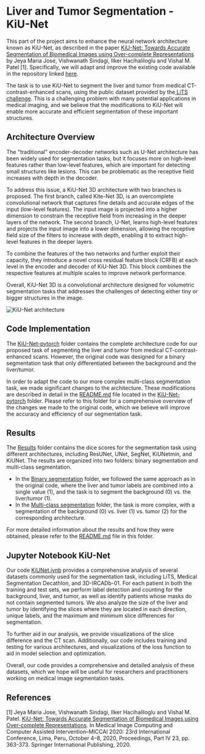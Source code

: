 # Liver and Tumor Segmentation - KiU-Net

This part of the project aims to enhance the neural network architecture known as KiU-Net, as described in the paper [KiU-Net: Towards Accurate Segmentation of Biomedical Images using Over-complete Representations](https://arxiv.org/abs/2006.04878) by Jeya Maria Jose, Vishwanath Sindagi, Ilker Hacihaliloglu and Vishal M. Patel [1]. Specifically, we will adapt and improve the existing code available in the repository linked [here](https://github.com/jeya-maria-jose/KiU-Net-pytorch).

The task is to use KiU-Net to segment the liver and tumor from medical CT-contrast-enhanced scans, using the public dataset provided by the[ LiTS challenge](https://competitions.codalab.org/competitions/17094). This is a challenging problem with many potential applications in medical imaging, and we believe that the modifications to KiU-Net will enable more accurate and efficient segmentation of these important structures.


## Architecture Overview

The "traditional" encoder-decoder networks such as U-Net architecture has been widely used for segmentation tasks, but it focuses more on high-level features rather than low-level features, which are important for detecting small structures like lesions. This can be problematic as the receptive field increases with depth in the decoder.

To address this issue, a KiU-Net 3D architecture with two branches is proposed. The first branch, called Kite-Net 3D, is an overcomplete convolutional network that captures fine details and accurate edges of the input (low-level features). The input image is projected into a higher dimension to constrain the receptive field from increasing in the deeper layers of the network. The second branch, U-Net, learns high-level features and projects the input image into a lower dimension, allowing the receptive field size of the filters to increase with depth, enabling it to extract high-level features in the deeper layers.

To combine the features of the two networks and further exploit their capacity, they introduce a novel cross residual feature block (CRFB) at each level in the encoder and decoder of KiU-Net 3D. This block combines the respective features at multiple scales to improve network performance.

Overall, KiU-Net 3D is a convolutional architecture designed for volumetric segmentation tasks that addresses the challenges of detecting either tiny or bigger structures in the image.

![KiU-Net architecture](img/arch.png)

## Code Implementation

The [KiU-Net-pytorch](https://github.com/pascutc98/liver-tumor-vessel-segmentation/tree/main/Liver%20and%20tumor/KiU-Net/KiU-Net-pytorch) folder contains the complete architecture code for our proposed task of segmenting the liver and tumor from medical CT-contrast-enhanced scans. However, the original code was designed for a binary segmentation task that only differentiated between the background and the liver/tumor.

In order to adapt the code to our more complex multi-class segmentation task, we made significant changes to the architecture. These modifications are described in detail in the [README.md](https://github.com/pascutc98/liver-tumor-vessel-segmentation/blob/main/Liver%20and%20tumor/KiU-Net/KiU-Net-pytorch/README.md) file located in the [KiU-Net-pytorch](https://github.com/pascutc98/liver-tumor-vessel-segmentation/tree/main/Liver%20and%20tumor/KiU-Net/KiU-Net-pytorch) folder. Please refer to this folder for a comprehensive overview of the changes we made to the original code, which we believe will improve the accuracy and efficiency of our segmentation task.

## Results

The [Results](https://github.com/pascutc98/liver-tumor-vessel-segmentation/tree/main/Liver%20and%20tumor/KiU-Net/Results) folder contains the dice scores for the segmentation task using different architectures, including ResUNet, UNet, SegNet, KiUNetmin, and KiUNet. The results are organized into two folders: binary segmentation and multi-class segmentation.

- In the [Binary segmentation](https://github.com/pascutc98/liver-tumor-vessel-segmentation/tree/main/Liver%20and%20tumor/KiU-Net/Results/Binary%20segmentation/1_KiUNet_LiTS_TverskyLoss) folder, we followed the same approach as in the original code, where the liver and tumor labels are combined into a single value (1), and the task is to segment the background (0) vs. the liver/tumor (1).
- In the [Multi-class segmentation](https://github.com/pascutc98/liver-tumor-vessel-segmentation/tree/main/Liver%20and%20tumor/KiU-Net/Results/Multi-class%20segmentation) folder, the task is more complex, with a segmentation of the background (0) vs. liver (1) vs. tumor (2) for the corresponding architecture.

For more detailed information about the results and how they were obtained, please refer to the [README.md](https://github.com/pascutc98/liver-tumor-vessel-segmentation/blob/main/Liver%20and%20tumor/KiU-Net/Results/README.md) file in this folder.

## Jupyter Notebook KiU-Net

Our code [KiUNet.iynb](https://github.com/pascutc98/liver-tumor-vessel-segmentation/blob/main/Liver%20and%20tumor/KiU-Net/KiU-Net.ipynb) provides a comprehensive analysis of several datasets commonly used for the segmentation task, including LiTS, Medical Segmentation Decathlon, and 3D-IRCADb-01. For each patient in both the training and test sets, we perform label detection and counting for the background, liver, and tumor, as well as identify patients whose masks do not contain segmented tumors. We also analyze the size of the liver and tumor by identifying the slices where they are located in each direction, unique labels, and the maximum and minimum slice differences for segmentation.

To further aid in our analysis, we provide visualizations of the slice difference and the CT scan. Additionally, our code includes training and testing for various architectures, and visualizations of the loss function to aid in model selection and optimization.

Overall, our code provides a comprehensive and detailed analysis of these datasets, which we hope will be useful for researchers and practitioners working on medical image segmentation tasks.

## References

[1] Jeya Maria Jose, Vishwanath Sindagi, Ilker Hacihaliloglu and Vishal M. Patel. [KiU-Net: Towards Accurate Segmentation of Biomedical Images using Over-complete Representations](https://arxiv.org/abs/2006.04878). In Medical Image Computing and Computer Assisted Intervention–MICCAI 2020: 23rd International Conference, Lima, Peru, October 4–8, 2020, Proceedings, Part IV 23, pp. 363-373. Springer International Publishing, 2020. 
